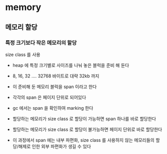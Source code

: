 # memory

## **메모리 할당**

### **특정 크기보다 작은 메모리의 할당**

size class 를 사용

- heap 에 특정 크기별로 사이즈를 나눠 놓은 블럭을 준비 해 둔다

- 8, 16, 32 .... 32768 바이트로 대략 32kb 까지

- 이 준비해 둔 메모리 블럭을 span 이라고 한다

- 각각의 span 은 페이지 단위로 되어있다

- gc 에서는 span 을 확인하여 marking 한다

- 할당하는 메모리가 size class 로 할당이 가능하면 span 하나를 바로 할당한다
- 할당하는 메모리가 size class 로 할당이 불가능하면 페이지 단위로 바로 할당한다
- 이 과정에서 span 에는 내부 파편화, size class 를 사용하지 않는 메모리들의 할당/해제로 인한 외부 파편화가 생길 수 있다